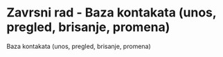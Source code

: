 # Zavrsni rad - Baza kontakata (unos, pregled, brisanje, promena)

Baza kontakata (unos, pregled, brisanje, promena)

